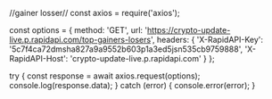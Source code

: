 //gainer losser//
const axios = require('axios');

const options = {
  method: 'GET',
  url: 'https://crypto-update-live.p.rapidapi.com/top-gainers-losers',
  headers: {
    'X-RapidAPI-Key': '5c7f4ca72dmsha827a9a9552b603p1a3ed5jsn535cb9759888',
    'X-RapidAPI-Host': 'crypto-update-live.p.rapidapi.com'
  }
};

try {
	const response = await axios.request(options);
	console.log(response.data);
} catch (error) {
	console.error(error);
}